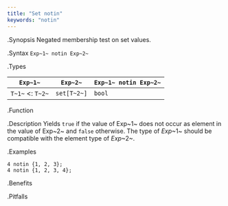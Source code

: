 ```yaml
---
title: "Set notin"
keywords: "notin"
---
```


.Synopsis
Negated membership test on set values.

.Syntax
`Exp~1~ notin Exp~2~`

.Types


| `Exp~1~`           |  `Exp~2~`    | `Exp~1~ notin Exp~2~`  |
| --- | --- | --- |
| `T~1~`  <: `T~2~` |  `set[T~2~]` | `bool`                   |


.Function

.Description
Yields `true` if the value of Exp~1~ does not occur as element in the value of Exp~2~ and `false` otherwise. The type of _Exp_~1~ should be compatible with the element type of _Exp_~2~.

.Examples
```rascal-shell
4 notin {1, 2, 3};
4 notin {1, 2, 3, 4};
```

.Benefits

.Pitfalls


